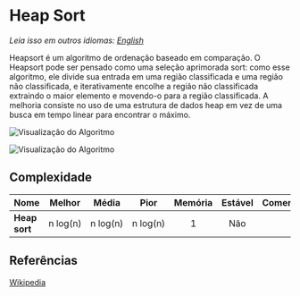 # Heap Sort

_Leia isso em outros idiomas:_
[_English_](README.md)

Heapsort é um algoritmo de ordenação baseado em comparação. O Heapsort pode ser pensado como uma seleção aprimorada sort: como esse algoritmo, ele divide sua entrada em uma região classificada e uma região não classificada, e iterativamente encolhe a região não classificada extraindo o maior elemento e movendo-o para a região classificada. A melhoria consiste no uso de uma estrutura de dados heap em vez de uma busca em tempo linear para encontrar o máximo.

![Visualização do Algoritmo](https://upload.wikimedia.org/wikipedia/commons/1/1b/Sorting_heapsort_anim.gif)

![Visualização do Algoritmo](https://upload.wikimedia.org/wikipedia/commons/4/4d/Heapsort-example.gif)

## Complexidade

| Nome          |    Melhor     |     Média     |     Pior      | Memória | Estável | Comentários |
| ------------- | :-----------: | :-----------: | :-----------: | :-----: | :-----: | :---------- |
| **Heap sort** | n&nbsp;log(n) | n&nbsp;log(n) | n&nbsp;log(n) |    1    |   Não   |             |

## Referências

[Wikipedia](https://en.wikipedia.org/wiki/Heapsort)

